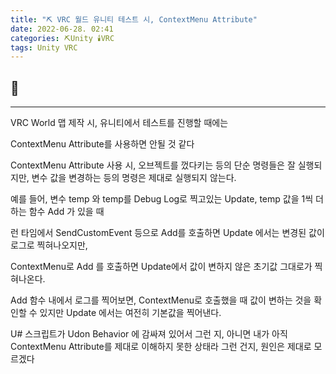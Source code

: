 ```yaml
---
title: "⛏️ VRC 월드 유니티 테스트 시, ContextMenu Attribute"
date: 2022-06-28. 02:41
categories: ⛏️Unity 🕯️VRC
tags: Unity VRC
---
```


## 💎

---

VRC World 맵 제작 시, 유니티에서 테스트를 진행할 때에는

ContextMenu Attribute를 사용하면 안될 것 같다

ContextMenu Attribute 사용 시, 오브젝트를 껐다키는 등의 단순 명령들은 잘 실행되지만, 변수 값을 변경하는 등의 명령은 제대로 실행되지 않는다.

예를 들어, 변수 temp 와 temp를 Debug Log로 찍고있는 Update, temp 값을 1씩 더하는 함수 Add 가 있을 때

런 타임에서 SendCustomEvent 등으로 Add를 호출하면 Update 에서는 변경된 값이 로그로 찍혀나오지만,

ContextMenu로 Add 를 호출하면 Update에서 값이 변하지 않은 초기값 그대로가 찍혀나온다.

Add 함수 내에서 로그를 찍어보면, ContextMenu로 호출했을 때 값이 변하는 것을 확인할 수 있지만 Update 에서는 여전히 기본값을 찍어낸다.

U# 스크립트가 Udon Behavior 에 감싸져 있어서 그런 지, 아니면 내가 아직 ContextMenu Attribute를 제대로 이해하지 못한 상태라 그런 건지, 원인은 제대로 모르겠다
